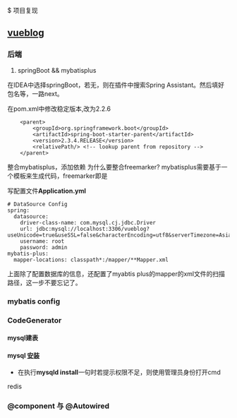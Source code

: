 $ 项目复现
## [vueblog](https://segmentfault.com/a/1190000022777009)
### 后端
1. springBoot && mybatisplus

在IDEA中选择springBoot，若无，则在插件中搜索Spring Assistant。然后填好包名等，一路next。

在pom.xml中修改稳定版本,改为2.2.6

```
    <parent>
		<groupId>org.springframework.boot</groupId>
		<artifactId>spring-boot-starter-parent</artifactId>
		<version>2.3.4.RELEASE</version>
		<relativePath/> <!-- lookup parent from repository -->
	</parent>
```

整合mybatisplus，添加依赖
为什么要整合freemarker?
mybatisplus需要基于一个模板来生成代码，freemarker即是

写配置文件**Application.yml**

```
# DataSource Config
spring:
  datasource:
    driver-class-name: com.mysql.cj.jdbc.Driver
    url: jdbc:mysql://localhost:3306/vueblog?useUnicode=true&useSSL=false&characterEncoding=utf8&serverTimezone=Asia/Shanghai
    username: root
    password: admin
mybatis-plus:
  mapper-locations: classpath*:/mapper/**Mapper.xml
```
上面除了配置数据库的信息，还配置了myabtis plus的mapper的xml文件的扫描路径，这一步不要忘记了。

### mybatis config
### CodeGenerator

#### mysql建表
#### mysql [安装](https://www.runoob.com/mysql/mysql-install.html)
* 在执行**mysqld install**一句时若提示权限不足，则使用管理员身份打开cmd


redis


### @component 与 @Autowired
